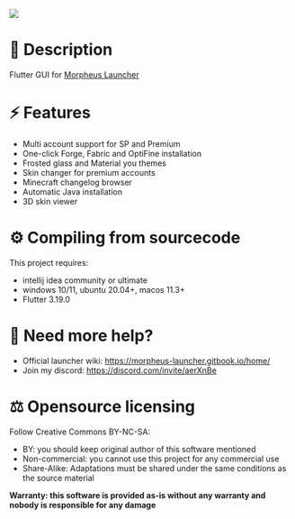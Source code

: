 ![](https://repository-images.githubusercontent.com/728714946/42abb677-a9ff-45e6-820f-d517dc615ec2)

# 📃 Description
Flutter GUI for [Morpheus Launcher](https://github.com/Lampadina17/MorpheusLauncher)

# ⚡ Features
- Multi account support for SP and Premium
- One-click Forge, Fabric and OptiFine installation
- Frosted glass and Material you themes
- Skin changer for premium accounts
- Minecraft changelog browser
- Automatic Java installation
- 3D skin viewer

# ⚙️ Compiling from sourcecode
This project requires:
- intellij idea community or ultimate
- windows 10/11, ubuntu 20.04+, macos 11.3+
- Flutter 3.19.0

# 📣 Need more help?
- Official launcher wiki: https://morpheus-launcher.gitbook.io/home/
- Join my discord: https://discord.com/invite/aerXnBe

# ⚖️ Opensource licensing
Follow Creative Commons BY-NC-SA:
- BY: you should keep original author of this software mentioned
- Non-commercial: you cannot use this project for any commercial use
- Share-Alike: Adaptations must be shared under the same conditions as the source material

**Warranty: this software is provided as-is without any warranty and nobody is responsible for any damage**

